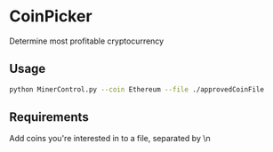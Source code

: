 # CoinPicker

Determine most profitable cryptocurrency

## Usage

```bash
python MinerControl.py --coin Ethereum --file ./approvedCoinFile
``` 

## Requirements

Add coins you're interested in to a file, separated by \n
